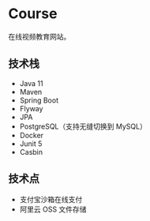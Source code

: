 # Course
在线视频教育网站。

## 技术栈

- Java 11
- Maven
- Spring Boot
- Flyway
- JPA
- PostgreSQL（支持无缝切换到 MySQL）
- Docker
- Junit 5
- Casbin
## 技术点

- 支付宝沙箱在线支付
- 阿里云 OSS 文件存储

